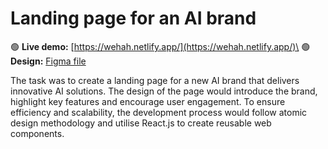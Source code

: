 # Landing page for an AI brand

 🟢 **Live demo:** [https://wehah.netlify.app/](https://wehah.netlify.app/)\
 🟢 **Design:** [Figma file](https://www.figma.com/proto/E4tGEvoKUD6mAmSkBXD9F2/WEHAH-AI?page-id=0%3A1&node-id=142-285&node-type=frame&viewport=2657%2C-499%2C0.85&t=Zgz52vBjSA5l6lJL-1&scaling=min-zoom&content-scaling=fixed&starting-point-node-id=142%3A285)

The task was to create a landing page for a new AI brand that delivers innovative AI solutions. The design of the page would introduce the brand, highlight key features and encourage user engagement. To ensure efficiency and scalability, the development process would follow atomic design methodology and utilise React.js to create reusable web components.
